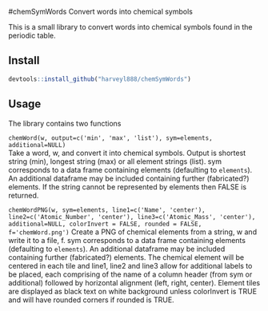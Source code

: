 #chemSymWords
Convert words into chemical symbols

This is a small library to convert words into chemical symbols found in the periodic table.


## Install
```r
devtools::install_github("harveyl888/chemSymWords")
```

## Usage
The library contains two functions

`chemWord(w, output=c('min', 'max', 'list'), sym=elements, additional=NULL)`  
Take a word, w, and convert it into chemical symbols.  Output is shortest string (min), longest string (max) or all element strings (list).  sym corresponds to a data frame containing elements (defaulting to `elements`).  An additional dataframe may be included containing further (fabricated?) elements.  If the string cannot be represented by elements then FALSE is returned.

`chemWordPNG(w, sym=elements, line1=c('Name', 'center'), line2=c('Atomic_Number', 'center'), line3=c('Atomic_Mass', 'center'), additional=NULL, colorInvert = FALSE, rounded = FALSE, f='chemWord.png')`
Create a PNG of chemical elements from a string, w and write it to a file, f.  sym corresponds to a data frame containing elements (defaulting to `elements`).  An additional dataframe may be included containing further (fabricated?) elements.  The chemical element will be centered in each tile and line1, line2 and line3 allow for additional labels to be placed, each comprising of the name of a column header (from sym or additional) followed by horizontal alignment (left, right, center).  Element tiles are displayed as black text on white background unless colorInvert is TRUE and will have rounded corners if rounded is TRUE.

